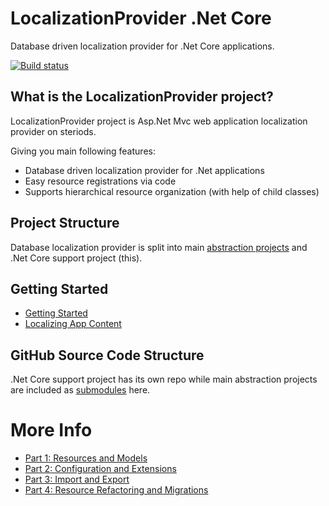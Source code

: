 # LocalizationProvider .Net Core

Database driven localization provider for .Net Core applications.

[![Build status](https://ci.appveyor.com/api/projects/status/algu4ji9oebedb2b?svg=true)](https://ci.appveyor.com/project/ValdisIljuconoks/localization-provider-core)

## What is the LocalizationProvider project?

LocalizationProvider project is Asp.Net Mvc web application localization provider on steriods.

Giving you main following features:
* Database driven localization provider for .Net applications
* Easy resource registrations via code
* Supports hierarchical resource organization (with help of child classes)

## Project Structure

Database localization provider is split into main [abstraction projects](https://github.com/valdisiljuconoks/LocalizationProvider) and .Net Core support project (this).

## Getting Started

* [Getting Started](docs/getting-started-netcore.md)
* [Localizing App Content](docs/localizing-content-netcore.md)

## GitHub Source Code Structure

.Net Core support project has its own repo while main abstraction projects are included as [submodules](https://gist.github.com/gitaarik/8735255) here.

# More Info

* [Part 1: Resources and Models](http://blog.tech-fellow.net/2016/03/16/db-localization-provider-part-1-resources-and-models/)
* [Part 2: Configuration and Extensions](http://blog.tech-fellow.net/2016/04/21/db-localization-provider-part-2-configuration-and-extensions/)
* [Part 3: Import and Export](http://blog.tech-fellow.net/2017/02/22/localization-provider-import-and-export-merge/)
* [Part 4: Resource Refactoring and Migrations](https://blog.tech-fellow.net/2017/10/10/localizationprovider-tree-view-export-and-migrations/)
